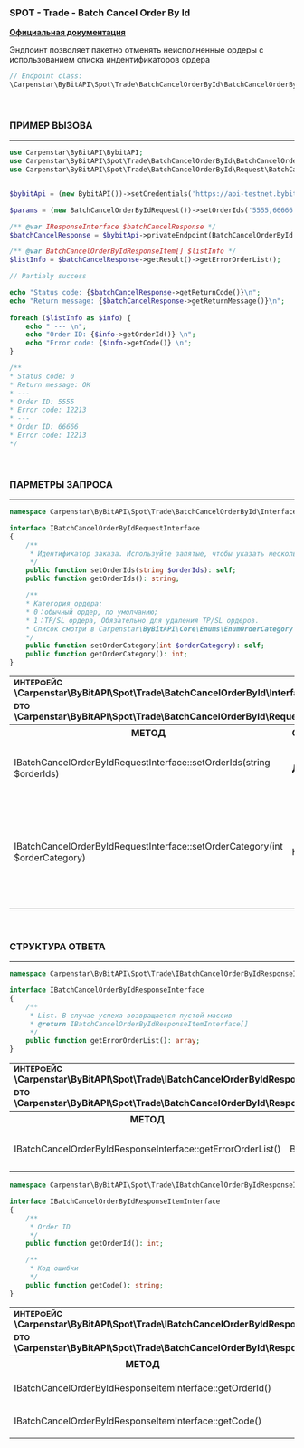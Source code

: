 ### SPOT - Trade - Batch Cancel Order By Id
<b>[Официальная документация](https://bybit-exchange.github.io/docs/spot/trade/batch-cancel)</b>

<p>Эндпоинт позволяет пакетно отменять неисполненные ордеры с использованием списка индентификаторов ордера</p>

```php
// Endpoint class:
\Carpenstar\ByBitAPI\Spot\Trade\BatchCancelOrderById\BatchCancelOrderById::class
```

<br />

<h3 align="left" width="100%"><b>ПРИМЕР ВЫЗОВА</b></h3>

---

```php
use Carpenstar\ByBitAPI\BybitAPI;
use Carpenstar\ByBitAPI\Spot\Trade\BatchCancelOrderById\BatchCancelOrderById;
use Carpenstar\ByBitAPI\Spot\Trade\BatchCancelOrderById\Request\BatchCancelOrderByIdRequest;


$bybitApi = (new BybitAPI())->setCredentials('https://api-testnet.bybit.com', 'apiKey', 'apiSecret');

$params = (new BatchCancelOrderByIdRequest())->setOrderIds('5555,66666');

/** @var IResponseInterface $batchCancelResponse */
$batchCancelResponse = $bybitApi->privateEndpoint(BatchCancelOrderById::class, $params);

/** @var BatchCancelOrderByIdResponseItem[] $listInfo */
$listInfo = $batchCancelResponse->getResult()->getErrorOrderList();

// Partialy success

echo "Status code: {$batchCancelResponse->getReturnCode()}\n";
echo "Return message: {$batchCancelResponse->getReturnMessage()}\n";
    
foreach ($listInfo as $info) {
    echo " --- \n";
    echo "Order ID: {$info->getOrderId()} \n";
    echo "Error code: {$info->getCode()} \n";
}

/**
* Status code: 0
* Return message: OK
* --- 
* Order ID: 5555 
* Error code: 12213 
* --- 
* Order ID: 66666 
* Error code: 12213
*/
```

<br />

<h3 align="left" width="100%"><b>ПАРМЕТРЫ ЗАПРОСА</b></h3>

---

```php
namespace Carpenstar\ByBitAPI\Spot\Trade\BatchCancelOrderById\Interfaces;

interface IBatchCancelOrderByIdRequestInterface
{
    /**
     * Идентификатор заказа. Используйте запятые, чтобы указать несколько идентификаторов заказа. Максимум 100 идентификаторов.
     */
    public function setOrderIds(string $orderIds): self;
    public function getOrderIds(): string;

    /**
    * Категория ордера:
    * 0：обычный ордер, по умолчанию; 
    * 1：TP/SL ордера, Обязательно для удаления TP/SL ордеров.
    * Список смотри в Carpenstar\ByBitAPI\Core\Enums\EnumOrderCategory
    */
    public function setOrderCategory(int $orderCategory): self;
    public function getOrderCategory(): int;
}
```
<table style="width: 100%">
  <tr>
    <td colspan="3" style="text-align: left">
        <sup><b>ИНТЕРФЕЙС</b></sup> <br />
        <b>\Carpenstar\ByBitAPI\Spot\Trade\BatchCancelOrderById\Interfaces\IBatchCancelOrderRequestInterface::class</b>
    </td>
  </tr>
  <tr>
    <td colspan="3" style="text-align: left">
        <sup><b>DTO</b></sup> <br />
        <b>\Carpenstar\ByBitAPI\Spot\Trade\BatchCancelOrderById\Request\BatchCancelOrderByIdRequest::class</b>
    </td>
  </tr>
  <tr>
    <th style="width: 45%; text-align: center">МЕТОД</th>
    <th style="width: 5%; text-align: center">ОБЯЗАТЕЛЬНО</th>
    <th style="width: 50%; text-align: center">ОПИСАНИЕ</th>
  </tr>
  <tr>
    <td>IBatchCancelOrderByIdRequestInterface::setOrderIds(string $orderIds)</td>
    <td><b>ДА</b></td>
    <td><p> Идентификатор заказа. Используйте запятые, чтобы указать несколько идентификаторов заказа. Максимум 100 идентификаторов.</p></td>
  </tr>
  <tr>
    <td>IBatchCancelOrderByIdRequestInterface::setOrderCategory(int $orderCategory)</td>
    <td>НЕТ</td>
    <td>
        <p>Категория ордера:</p>
    <ul>
        <li>0：обычный ордер, по умолчанию; </li>
        <li>1：TP/SL ордера, Обязательно для удаления TP/SL ордеров.</li>
    </ul>
    <p><b>Список смотри в Carpenstar\ByBitAPI\Core\Enums\EnumOrderCategory</b></p>
    </td>
  </tr>
</table>

<br />

<h3 align="left" width="100%"><b>СТРУКТУРА ОТВЕТА</b></h3>

---

```php
namespace Carpenstar\ByBitAPI\Spot\Trade\IBatchCancelOrderByIdResponseInterface\Interfaces;

interface IBatchCancelOrderByIdResponseInterface
{
    /**
     * List. В случае успеха возвращается пустой массив
     * @return IBatchCancelOrderByIdResponseItemInterface[]
     */
    public function getErrorOrderList(): array;
}
```
<table style="width: 100%">
  <tr>
    <td colspan="3">
        <sup><b>ИНТЕРФЕЙС</b></sup> <br />
        <b>\Carpenstar\ByBitAPI\Spot\Trade\IBatchCancelOrderByIdResponseInterface\Interfaces\IBatchCancelOrderByIdResponseInterface::class</b>
    </td>
  </tr>
  <tr>
    <td colspan="3">
        <sup><b>DTO</b></sup> <br />
        <b>\Carpenstar\ByBitAPI\Spot\Trade\BatchCancelOrderById\Response\BatchCancelOrderByIdResponse::class</b>
    </td>
  </tr>
  <tr>
     <th style="width: 30%; text-align: center">МЕТОД</th>
     <th style="width: 20%; text-align: center">ТИП</th>
     <th style="width: 50%; text-align: center">ОПИСАНИЕ</th>
   </tr>
   <tr>
     <td>IBatchCancelOrderByIdResponseInterface::getErrorOrderList()</td>
     <td style="text-align: center">BatchCancelOrderByIdResponseItem[]</td>
     <td><p>List. В случае успеха возвращается пустой массив</p></td>
   </tr>
</table>

```php
namespace Carpenstar\ByBitAPI\Spot\Trade\IBatchCancelOrderByIdResponseInterface\Interfaces;

interface IBatchCancelOrderByIdResponseItemInterface
{
    /**
     * Order ID
     */
    public function getOrderId(): int;

    /**
     * Код ошибки
     */
    public function getCode(): string;
}
```
<table style="width: 100%">
  <tr>
    <td colspan="3">
        <sup><b>ИНТЕРФЕЙС</b></sup> <br />
        <b>\Carpenstar\ByBitAPI\Spot\Trade\IBatchCancelOrderByIdResponseInterface\Interfaces\IBatchCancelOrderByIdResponseItemInterface::class</b>
    </td>
  </tr>
  <tr>
    <td colspan="3">
        <sup><b>DTO</b></sup> <br />
        <b>\Carpenstar\ByBitAPI\Spot\Trade\BatchCancelOrderById\Response\BatchCancelOrderByIdResponseItem::class</b>
    </td>
  </tr>
  <tr>
     <th style="width: 30%; text-align: center">МЕТОД</th>
     <th style="width: 20%; text-align: center">ТИП</th>
     <th style="width: 50%; text-align: center">ОПИСАНИЕ</th>
   </tr>
   <tr>
     <td>IBatchCancelOrderByIdResponseItemInterface::getOrderId()</td>
     <td style="text-align: center">int</td>
     <td><p>Order ID</p></td>
   </tr>
   <tr>
     <td>IBatchCancelOrderByIdResponseItemInterface::getCode()</td>
     <td style="text-align: center">string</td>
     <td><p>Код ошибки</p></td>
   </tr>
</table>